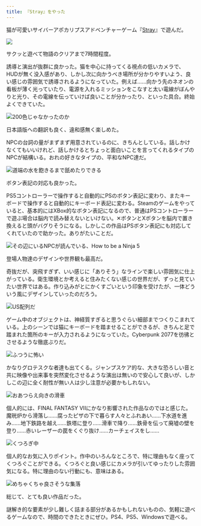 ```yaml
---
title: 『Stray』をやった
---
```

猫が可愛いサイバーアポカリプスアドベンチャーゲーム『[Stray](https://store.steampowered.com/app/1332010/Stray/?l=japanese)』で遊んだ。

![](https://lh5.googleusercontent.com/sIWciVF2WIAngCXjUWb75-kZa5usZLOkRA80mMOCPHkI_kR5AMIExhL4SaTIqcETVozbJVQFe0iwY66b7j2on7fdQ82xXTIsLTbs0BrZ4NopCpBLt9cgCmcKmlLztqRc0BKVwq2h5XIElBzRC2DYuTxbUIKVQSHHfyrSAbXmTxhCDgfGAZqfKZ1KJg)

サクッと遊べて物語のクリアまで7時間程度。

誘導と演出が抜群に良かった。猫を中心に持ってくる視点の低いカメラで、HUDが無く没入感があり、しかし次に向かうべき場所が分かりやすいよう、良い感じの雰囲気で誘導されるようになっていた。例えば……向かう先のネオンの看板が薄く光っていたり、電源を入れるミッションをこなすと太い電線がぼんやりと光り、その電線を伝っていけば良いことが分かったり、といった具合。終始よくできていた。

![](https://lh6.googleusercontent.com/FAp46dBLcLDy2-bIKdt8JBRUFSEFb2-6AiXx2u12wxPBZBaT8ZxAskRCK_f6MIyMWrXxSkk6l9obLwxpYmBblWNiJKZATe7WyQrpcFLylOWhfhMmZBKtxnnMrbzytUkywMTN9t4v-s6oDd926tDzkFBbbctAzFcrQ3Obf6RW0C8IAGUiswcAhRz8fA "200色じゃなかったのか")

日本語版への翻訳も良く、違和感無く楽しめた。

NPCの台詞の量がまずまず用意されているのに、きちんとしている。話しかけなくてもいいけれど、話しかけるとちょっと面白いことを言ってくれるタイプのNPCが結構いる。おれの好きなタイプの、平和なNPC達だ。

![](https://lh4.googleusercontent.com/wP2t_QgSV9uSTJ7WTvhm65vvNAy_Cw_oQIdJRG3pDzBAhqiYZUROB6ZjzbWyrgCY6u2EHWUSEQsF99ZfAdW_V8A_0KPoR4El871VeJErT5tG9amB_fYGOIyY95JNISA0xB2WWRWHPpBb2Fhapq8AZP1IA-BZBvIv0GHEm6jAIROsKdZ1jJK-tTR1PQ "道端の水を飽きるまで舐めたりできる")

ボタン表記の対応も良かった。

PS5コントローラーで操作すると自動的にPSのボタン表記に変わり、またキーボードで操作すると自動的にキーボード表記に変わる。Steamのゲームをやっていると、基本的にはXBox的なボタン表記になるので、普通はPSコントローラーで遊ぶ場合は脳内で読み替えないといけない。✕ボタンとXボタンを脳内で置き換えると頭がバグりそうになる。しかしこの作品はPSボタン表記にも対応してくれていたので助かった。ありがたいことだ。

![](https://lh4.googleusercontent.com/GBEEWW2xiWt41mXDGVRzxMl57UztbG8TJp61VunATgGRMfLLTzPkmR7e4g_maMz56eqll1o8v-UKuKVJ2V-1WyF46xDKlrHHJsmIXOo4Yf1H-vqXTXP9ZM_jlP9SfGWs9-Z9oXBlmitrsxIbdC40pA1OfwNko1i2K_0VDRDmZY-3YQ_ZRf9OtRanKw "その辺にいるNPCが読んでいる、How to be a Ninja 5")

登場人物達のデザインや世界観も最高だ。

奇抜だが、突飛すぎず、いい感じに「ありそう」なラインで楽しい雰囲気に仕上がっている。衛生環境とか考えると住みたくない感じの世界だが、ずっと見ていたい世界ではある。作り込みがとにかくすごいという印象を受けたが、一体どういう風にデザインしていったのだろう。

![](https://lh5.googleusercontent.com/re8VK0176qFjETqX7ZmlBId6K_Wvpq8T067AL1lcmcaIMn_BxbGhWjcGkmxdLCpO0B6oI67eqOCUKdVfy7yZ0kBnj6UMwfoylDc6WX6WbR8Cy8v_j3qI8c80mfq3GVBf3HJy0eRAwY7H1F96W2JBYVgdgz8BGETYsWr9iMwCQsMpwjWkj05ZInFd0A "US配列だ")

ゲーム中のオブジェクトは、神経質すぎると思うぐらい細部までつくりこまれている。上のシーンでは猫にキーボードを踏ませることができるが、きちんと足で踏まれた箇所のキーが入力されるようになっていた。Cyberpunk 2077を彷彿とさせるような徹底ぶりだ。

![](https://lh3.googleusercontent.com/_UDfxsCeBbG1GEHU4GbPcvBbGC9DIB6YIMOJxii5O9GvJ8xneLNb-5BNuOfg208TdogubuxfdI27NRuxcE9EXooqsBj0ZlwwZCuNdRfSvxP2vVRUQw6UdIsk9rNKsXTnryjmRzbPqjaU8lLLxLkyaLOzx5S4oZUGTK46Os8WW9AExFv0EwTAyta-rQ "ふつうに怖い")

かなりグロテスクな者達も出てくる。ジャンプスケア的な、大きな恐ろしい音と共に映像や出来事を突然変化させるような演出は無いので安心して良いが、しかしこの辺に全く耐性が無い人は少し注意が必要かもしれない。

![](https://lh4.googleusercontent.com/i1OXe8Pn4ebKrwd7zjvqdUS0csZPprDhE5-71Y4yUou-nb_r-gPX71PwvRnfPeQU0WfWg4SnbdHvOMeXxmOyLexuskfyDo98mAhO8XPWPk6SZ4lgy_rkb__120C6o_ZKDwluweV8JQGKgx882RZCHLpIr8FH2pmenS0FyQVwisf_A2BRnFbtcWwTJg "おあつらえ向きの滑車")

個人的には、FINAL FANTASY VIIにかなり影響された作品なのではと感じた。魔晄炉から滑落し……腐ったピザの下で暮らす人々とふれあい……下水道を進み……地下鉄路を越え……鉄塔に登り……滑車で降り……鉄骨を伝って廃墟の壁を登り……赤いレーザーの罠をくぐり抜け……カーチェイスをし……

![](https://lh3.googleusercontent.com/zYCFpyD99elad2ynXjHHUL2U7jNTFkbP5zCBTmnJRE60lBEaIqJVJVBH2nIgETcRYlh0waqyrn8z5191HEr3bkeyrVwOj7MnIykF57MG-SjG3MW-Xc26ifI38T0U6QseR2rqwPl_xlGZRGzWZbUnQza-HXUrpGzQ3OWAXZKWbK8AQMVfXpylG4DBMg "くつろぎ中")

個人的なお気に入りポイント。作中のいろんなところで、特に理由もなく座ってくつろぐことができる。くつろぐと良い感じにカメラが引いてゆったりした雰囲気になる。特に理由のない行動にも、意味はある。

![](https://lh4.googleusercontent.com/dDGSzR4qx_YOc7_rochzbKItxjRpdNIhkiAepC61Oq8pOEd99jqLaHmKV7tZhPD2VgN3PZLMFYjk6NQAF3bdI-AjzIMe_fjD4xb_pENA3_WHnDBpib1_ylf0ZlReLfqkVBvAKWd9lnlMWLlJGhA82fjdpmHIfwsm7GtHtixLyG8QhOwOom50nG5Onw "めちゃくちゃ良さそうな集落")

総じて、とても良い作品だった。

謎解き的な要素が少し難しく詰まる部分があるかもしれないものの、気軽に遊べるゲームなので、時間のできたときにぜひ。PS4、PS5、Windowsで遊べる。

